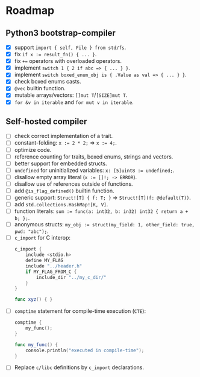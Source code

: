 # Roadmap

## Python3 bootstrap-compiler

- [X] support `import { self, File } from std/fs`.
- [X] fix `if x := result_fn() { ... }`.
- [X] fix `+=` operators with overloaded operators.
- [X] implement `switch 1 { 2 if abc => { ... } }`.
- [X] implement `switch boxed_enum_obj is { .Value as val => { ... } }`.
- [X] check boxed enums casts.
- [X] `@vec` builtin function.
- [X] mutable arrays/vectors: `[]mut T`/`[SIZE]mut T`.
- [X] `for &v in iterable` and `for mut v in iterable`.

## Self-hosted compiler

- [ ] check correct implementation of a trait.
- [ ] constant-folding: `x := 2 * 2;` => `x := 4;`.
- [ ] optimize code.
- [ ] reference counting for traits, boxed enums, strings and vectors.
- [ ] better support for embedded structs.
- [ ] `undefined` for uninitialized variables: `x: [5]uint8 := undefined;`.
- [ ] disallow empty array literal (`x := []!; -> ERROR`).
- [ ] disallow use of references outside of functions.
- [ ] add `@is_flag_defined()` builtin function.
- [ ] generic support: `Struct![T] { f: T; }` => `Struct![T](f: @default(T))`.
- [ ] add `std.collections.HashMap![K, V]`.
- [ ] function literals: `sum := func(a: int32, b: in32) int32 { return a + b; };`.
- [ ] anonymous structs: `my_obj := struct(my_field: 1, other_field: true, pwd: "abc");`.
- [ ] `c_import` for C interop:
    ```swift
    c_import {
        include <stdio.h>
        define MY_FLAG
        include "../header.h"
        if MY_FLAG_FROM_C {
            include_dir "../my_c_dir/"
        }
    }

    func xyz() { }
    ```
- [ ] `comptime` statement for compile-time execution (`CTE`):
    ```swift
    comptime {
        my_func();
    }

    func my_func() {
        console.println("executed in compile-time");
    }
    ```
- [ ] Replace `c/libc` definitions by `c_import` declarations.
